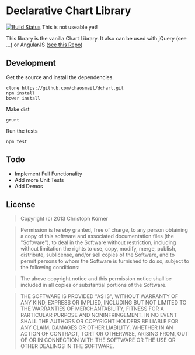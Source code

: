 Declarative Chart Library
=========================

[![Build Status](https://travis-ci.org/chaosmail/dchart.png?branch=master)](https://travis-ci.org/chaosmail/dchart)
This is not useable yet!

This library is the vanilla Chart Library. It also can be used with jQuery (see ...) or AngularJS ([see this Repo](https://github.com/chaosmail/angular-dchart))

Development
-----------
Get the source and install the dependencies.
```
clone https://github.com/chaosmail/dchart.git
npm install
bower install
```
Make dist
```
grunt
```
Run the tests
```
npm test
```

Todo
----
+ Implement Full Functionality
+ Add more Unit Tests
+ Add Demos

License
-------
> Copyright (c) 2013 Christoph Körner

> Permission is hereby granted, free of charge, to any person obtaining a copy
of this software and associated documentation files (the "Software"), to deal
in the Software without restriction, including without limitation the rights
to use, copy, modify, merge, publish, distribute, sublicense, and/or sell
copies of the Software, and to permit persons to whom the Software is
furnished to do so, subject to the following conditions:

> The above copyright notice and this permission notice shall be included in
all copies or substantial portions of the Software.

> THE SOFTWARE IS PROVIDED "AS IS", WITHOUT WARRANTY OF ANY KIND, EXPRESS OR
IMPLIED, INCLUDING BUT NOT LIMITED TO THE WARRANTIES OF MERCHANTABILITY,
FITNESS FOR A PARTICULAR PURPOSE AND NONINFRINGEMENT. IN NO EVENT SHALL THE
AUTHORS OR COPYRIGHT HOLDERS BE LIABLE FOR ANY CLAIM, DAMAGES OR OTHER
LIABILITY, WHETHER IN AN ACTION OF CONTRACT, TORT OR OTHERWISE, ARISING FROM,
OUT OF OR IN CONNECTION WITH THE SOFTWARE OR THE USE OR OTHER DEALINGS IN
THE SOFTWARE.
